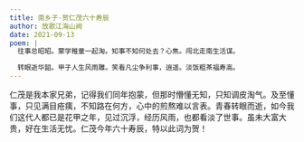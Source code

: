 ```yaml
---
title: 南乡子·贺仁茂六十寿辰
author: 放歌江海山阙
date: 2021-09-13
poem: |
  往事总昭昭。蒙学稚童一起淘。知事不知何处去？心焦。闯北走南生活谋。

  转眼逝华韶。甲子人生风雨雕。笑看凡尘争利事，逍遥。淡饭粗茶福寿高。
---
```


仁茂是我本家兄弟，记得我们同年抱蒙，但那时懵懂无知，只知调皮淘气。及至懂事，只见满目疮痍，不知路在何方，心中的煎熬难以言表。青春转眼而逝，如今我们这代人都已是花甲之年，见过沉浮，经历风雨，也都看淡了世事。虽未大富大贵，好在生活无忧。仁茂今年六十寿辰，特以此词为贺！
